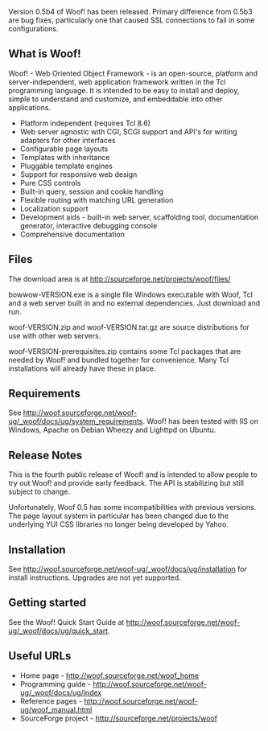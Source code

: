 Version 0.5b4 of Woof! has been released.  Primary difference
from 0.5b3 are bug fixes, particularly one that caused SSL
connections to fail in some configurations.

## What is Woof!

Woof! - Web Oriented Object Framework - is an open-source, platform
and server-independent, web application framework written in the Tcl
programming language. It is intended to be easy to install and deploy,
simple to understand and customize, and embeddable into other
applications.

* Platform independent (requires Tcl 8.6)
* Web server agnostic with CGI, SCGI support and API's for writing 
  adapters for other interfaces
* Configurable page layouts
* Templates with inheritance
* Pluggable template engines
* Support for responsive web design
* Pure CSS controls
* Built-in query, session and cookie handling
* Flexible routing with matching URL generation
* Localization support
* Development aids - built-in web server, scaffolding tool,
  documentation generator, interactive debugging console
* Comprehensive documentation

## Files

The download area is at http://sourceforge.net/projects/woof/files/

bowwow-VERSION.exe is a single file Windows executable
with Woof, Tcl and a web server built in and no
external dependencies. Just download and run.

woof-VERSION.zip and woof-VERSION.tar.gz are source
distributions for use with other web servers.

woof-VERSION-prerequisites.zip contains some Tcl packages that
are needed by Woof! and bundled together for convenience. Many
Tcl installations will already have these in place.


## Requirements

See http://woof.sourceforge.net/woof-ug/_woof/docs/ug/system_requirements.
Woof! has been tested with IIS on Windows,
Apache on Debian Wheezy and Lighttpd on Ubuntu.


## Release Notes

This is the fourth public release of Woof! and is
intended to allow people to try out Woof! and
provide early feedback. The API is stabilizing but
still subject to change.

Unfortunately, Woof 0.5 has some incompatibilities with previous versions.
The page layout system in particular has been changed due to the underlying
YUI CSS libraries no longer being developed by Yahoo.


## Installation

See http://woof.sourceforge.net/woof-ug/_woof/docs/ug/installation
for install instructions.  Upgrades are not yet supported.


## Getting started

See the Woof! Quick Start Guide at 
http://woof.sourceforge.net/woof-ug/_woof/docs/ug/quick_start.


## Useful URLs

* Home page - http://woof.sourceforge.net/woof_home
* Programming guide - http://woof.sourceforge.net/woof-ug/_woof/docs/ug/index
* Reference pages - http://woof.sourceforge.net/woof-ug/woof_manual.html
* SourceForge project - http://sourceforge.net/projects/woof




